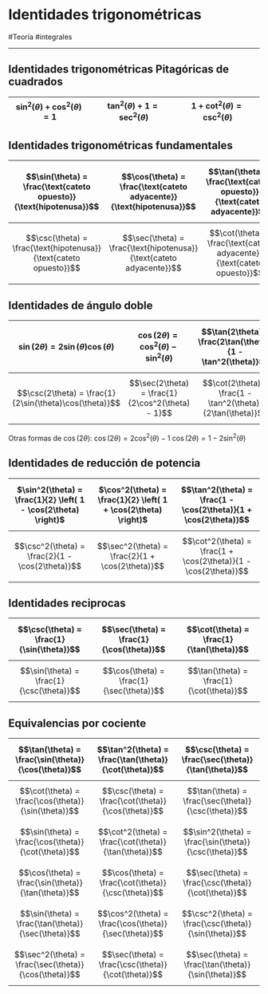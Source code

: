 # Identidades trigonométricas
#Teoría #integrales 

---

## Identidades trigonométricas Pitagóricas de cuadrados

| $\sin^2(\theta) + \cos^2(\theta) = 1$ | $\tan^2(\theta) + 1 = \sec^2(\theta)$ | $1 + \cot^2(\theta) = \csc^2(\theta)$ |
| ------------------------------------- | ------------------------------------- | ------------------------------------- |
## Identidades trigonométricas fundamentales

| $$\sin(\theta) = \frac{\text{cateto opuesto}}{\text{hipotenusa}}$$ | $$\cos(\theta) = \frac{\text{cateto adyacente}}{\text{hipotenusa}}$$ | $$\tan(\theta) = \frac{\text{cateto opuesto}}{\text{cateto adyacente}}$$ |
| ------------------------------------------------------------------ | -------------------------------------------------------------------- | ------------------------------------------------------------------------ |
| $$\csc(\theta) = \frac{\text{hipotenusa}}{\text{cateto opuesto}}$$ | $$\sec(\theta) = \frac{\text{hipotenusa}}{\text{cateto adyacente}}$$ | $$\cot(\theta) = \frac{\text{cateto adyacente}}{\text{cateto opuesto}}$$ |

## Identidades de ángulo doble

| $$\sin(2\theta) = 2\sin(\theta) \cos(\theta)$$          | $$\cos(2\theta) = \cos^2(\theta) - \sin^2(\theta)$$ | $$\tan(2\theta) = \frac{2\tan(\theta)}{1 - \tan^2(\theta)}$$ |
| ------------------------------------------------------- | --------------------------------------------------- | ------------------------------------------------------------ |
| $$\csc(2\theta) = \frac{1}{2\sin(\theta)\cos(\theta)}$$ | $$\sec(2\theta) = \frac{1}{2\cos^2(\theta) - 1}$$   | $$\cot(2\theta) = \frac{1 - \tan^2(\theta)}{2\tan(\theta)}$$ |
Otras formas de $\cos(2\theta)$: 
$\cos(2\theta) = 2\cos^2(\theta) - 1$ 
$\cos(2\theta) = 1 - 2\sin^2(\theta)$

## Identidades de reducción de potencia

| $\sin^2(\theta) = \frac{1}{2} \left( 1 - \cos(2\theta) \right)$ | $\cos^2(\theta) = \frac{1}{2} \left( 1 + \cos(2\theta) \right)$ | $$\tan^2(\theta) = \frac{1 - \cos(2\theta)}{1 + \cos(2\theta)}$$ |
| --------------------------------------------------------------- | --------------------------------------------------------------- | ---------------------------------------------------------------- |
| $$\csc^2(\theta) = \frac{2}{1 - \cos(2\theta)}$$                | $$\sec^2(\theta) = \frac{2}{1 + \cos(2\theta)}$$                | $$\cot^2(\theta) = \frac{1 + \cos(2\theta)}{1 - \cos(2\theta)}$$ |

## Identidades reciprocas

| $$\csc(\theta) = \frac{1}{\sin(\theta)}$$ | $$\sec(\theta) = \frac{1}{\cos(\theta)}$$ | $$\cot(\theta) = \frac{1}{\tan(\theta)}$$ |
| ----------------------------------------- | ----------------------------------------- | ----------------------------------------- |
| $$\sin(\theta) = \frac{1}{\csc(\theta)}$$ | $$\cos(\theta) = \frac{1}{\sec(\theta)}$$ | $$\tan(\theta) = \frac{1}{\cot(\theta)}$$ |
## Equivalencias por cociente

| $$\tan(\theta) = \frac{\sin(\theta)}{\cos(\theta)}$$   | $$\tan^2(\theta) = \frac{\tan(\theta)}{\cot(\theta)}$$ | $$\csc(\theta) = \frac{\sec(\theta)}{\tan(\theta)}$$   |
| ------------------------------------------------------ | ------------------------------------------------------ | ------------------------------------------------------ |
| $$\cot(\theta) = \frac{\cos(\theta)}{\sin(\theta)}$$   | $$\csc(\theta) = \frac{\cot(\theta)}{\cos(\theta)}$$   | $$\tan(\theta) = \frac{\sec(\theta)}{\csc(\theta)}$$   |
| $$\sin(\theta) = \frac{\cos(\theta)}{\cot(\theta)}$$   | $$\cot^2(\theta) = \frac{\cot(\theta)}{\tan(\theta)}$$ | $$\sin^2(\theta) = \frac{\sin(\theta)}{\csc(\theta)}$$ |
| $$\cos(\theta) = \frac{\sin(\theta)}{\tan(\theta)}$$   | $$\cos(\theta) = \frac{\cot(\theta)}{\csc(\theta)}$$   | $$\sec(\theta) = \frac{\csc(\theta)}{\cot(\theta)}$$   |
| $$\sin(\theta) = \frac{\tan(\theta)}{\sec(\theta)}$$   | $$\cos^2(\theta) = \frac{\cos(\theta)}{\sec(\theta)}$$ | $$\csc^2(\theta) = \frac{\csc(\theta)}{\sin(\theta)}$$ |
| $$\sec^2(\theta) = \frac{\sec(\theta)}{\cos(\theta)}$$ | $$\sec(\theta) = \frac{\csc(\theta)}{\cot(\theta)}$$   | $$\sec(\theta) = \frac{\tan(\theta)}{\sin(\theta)}$$   |

